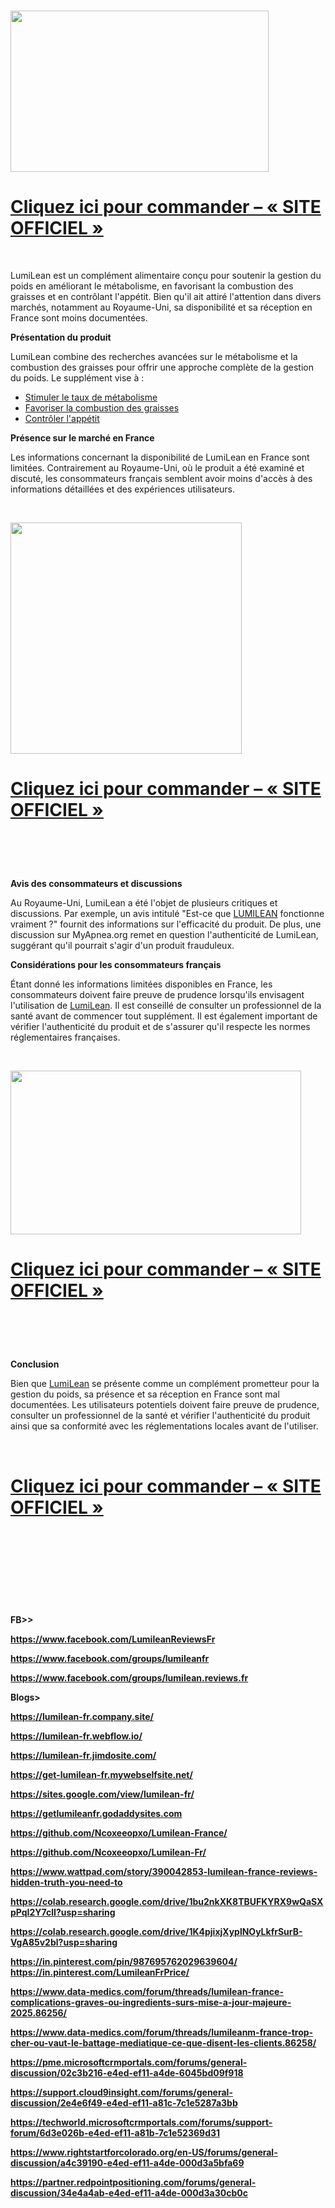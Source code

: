 <h1 class="separator"><a href="https://getdeal24x7.com/lumilean-fr-buy" target="_blank"><img src="https://blogger.googleusercontent.com/img/b/R29vZ2xl/AVvXsEh8bp6tA0ie2XWcGs-pxq9uQvZfQvZr9dd1E1-xwEYgYTW07GlNKbnswDY3of9obG1s9xkwBwBSwVuxmtEEpqaVXVaPypNsjfZXde6uaXFFJ2pU5qdXSPbNxPVqT5k3Csp0_eyOdQ74PPaaKSDfnPLdMuqxsP0xpHG2dtTyCLNAruLHT8Xx-gaO7IMd3LaU/w413-h258/Lumilean.jpg" alt="" width="413" height="258" border="0" data-original-height="800" data-original-width="1280" /></a></h1>
<h1><strong><a href="https://getdeal24x7.com/lumilean-fr-buy" target="_blank">Cliquez ici pour commander &ndash; &laquo; SITE OFFICIEL &raquo;</a></strong></h1>
<p>&nbsp;</p>
<p>LumiLean est un compl&eacute;ment alimentaire con&ccedil;u pour soutenir la gestion du poids en am&eacute;liorant le m&eacute;tabolisme, en favorisant la combustion des graisses et en contr&ocirc;lant l'app&eacute;tit. Bien qu'il ait attir&eacute; l'attention dans divers march&eacute;s, notamment au Royaume-Uni, sa disponibilit&eacute; et sa r&eacute;ception en France sont moins document&eacute;es.</p>
<p><strong>Pr&eacute;sentation du produit</strong></p>
<p>LumiLean combine des recherches avanc&eacute;es sur le m&eacute;tabolisme et la combustion des graisses pour offrir une approche compl&egrave;te de la gestion du poids. Le suppl&eacute;ment vise &agrave; :</p>
<ul>
<li><a href="https://www.facebook.com/LumileanReviewsFr" target="_blank">Stimuler le taux de m&eacute;tabolisme</a></li>
<li><a href="https://www.facebook.com/groups/lumileanfr" target="_blank">Favoriser la combustion des graisses</a></li>
<li><a href="https://www.facebook.com/groups/lumilean.reviews.fr" target="_blank">Contr&ocirc;ler l'app&eacute;tit</a></li>
</ul>
<p><strong>Pr&eacute;sence sur le march&eacute; en France</strong></p>
<p>Les informations concernant la disponibilit&eacute; de LumiLean en France sont limit&eacute;es. Contrairement au Royaume-Uni, o&ugrave; le produit a &eacute;t&eacute; examin&eacute; et discut&eacute;, les consommateurs fran&ccedil;ais semblent avoir moins d'acc&egrave;s &agrave; des informations d&eacute;taill&eacute;es et des exp&eacute;riences utilisateurs.</p>
<p>&nbsp;</p>
<div class="separator"><a href="https://getdeal24x7.com/lumilean-fr-buy" target="_blank"><img src="https://blogger.googleusercontent.com/img/b/R29vZ2xl/AVvXsEjSgHQ6ktwC9-pceLy2djpr0pdpKzZmLIk_qpuC9m6v9OXGkgvD9KHcthP2Hnwktcoeo6E2-FjeLMkBt7eWEMo3GLMc-HEcXjvFMZ7r5ow7P-w6UYIp41qcIiPUxQuG7nkduZKWVPe1pFBAAHpciJJWyOMipZQ0gezXJ1F0HAACok2KK_ZNvgymRkf79ngm/w370-h370/LumiLean4.webp" alt="" width="370" height="370" border="0" data-original-height="800" data-original-width="800" /></a></div>
<h1><strong><a href="https://getdeal24x7.com/lumilean-fr-buy" target="_blank">Cliquez ici pour commander &ndash; &laquo; SITE OFFICIEL &raquo;</a></strong></h1>
<h1><strong>&nbsp;</strong></h1>
<p><strong>Avis des consommateurs et discussions</strong></p>
<p>Au Royaume-Uni, LumiLean a &eacute;t&eacute; l'objet de plusieurs critiques et discussions. Par exemple, un avis intitul&eacute; "Est-ce que&nbsp;<a href="https://www.facebook.com/LumileanReviewsFr" target="_blank">LUMILEAN</a>&nbsp;fonctionne vraiment ?" fournit des informations sur l'efficacit&eacute; du produit. De plus, une discussion sur MyApnea.org remet en question l'authenticit&eacute; de LumiLean, sugg&eacute;rant qu'il pourrait s'agir d'un produit frauduleux.</p>
<p><strong>Consid&eacute;rations pour les consommateurs fran&ccedil;ais</strong></p>
<p>&Eacute;tant donn&eacute; les informations limit&eacute;es disponibles en France, les consommateurs doivent faire preuve de prudence lorsqu'ils envisagent l'utilisation de&nbsp;<a href="https://www.facebook.com/groups/lumilean.reviews.fr" target="_blank">LumiLean</a>. Il est conseill&eacute; de consulter un professionnel de la sant&eacute; avant de commencer tout suppl&eacute;ment. Il est &eacute;galement important de v&eacute;rifier l'authenticit&eacute; du produit et de s'assurer qu'il respecte les normes r&eacute;glementaires fran&ccedil;aises.</p>
<p>&nbsp;</p>
<div class="separator"><a href="https://getdeal24x7.com/lumilean-fr-buy" target="_blank"><img src="https://blogger.googleusercontent.com/img/b/R29vZ2xl/AVvXsEi9T-i4c2PhYwGA-zhyphenhyphenqNT04eHsY0nM132Qz1ePpYIFJF2lcHlzwBJNbERf8ZmTNLpm00wYqD2HRN0_bTOnUIVFhumHz2K1lpI0UjMSJfytXXLuPsHhpzrIReQw01YMXJJszJwom1r0FoDgPUriCNA-z7bP09CI4PtXuvFnRZRPwSK5szBwJfny2diXoIxC/w465-h262/Lumilean5.jpg" alt="" width="465" height="262" border="0" data-original-height="720" data-original-width="1280" /></a></div>
<h1><strong><a href="https://getdeal24x7.com/lumilean-fr-buy" target="_blank">Cliquez ici pour commander &ndash; &laquo; SITE OFFICIEL &raquo;</a></strong></h1>
<h1><strong>&nbsp;</strong></h1>
<p><strong>Conclusion</strong></p>
<p>Bien que&nbsp;<a href="https://www.facebook.com/groups/lumileanfr" target="_blank">LumiLean</a>&nbsp;se pr&eacute;sente comme un compl&eacute;ment prometteur pour la gestion du poids, sa pr&eacute;sence et sa r&eacute;ception en France sont mal document&eacute;es. Les utilisateurs potentiels doivent faire preuve de prudence, consulter un professionnel de la sant&eacute; et v&eacute;rifier l'authenticit&eacute; du produit ainsi que sa conformit&eacute; avec les r&eacute;glementations locales avant de l'utiliser.</p>
<p>&nbsp;</p>
<h1><strong><a href="https://getdeal24x7.com/lumilean-fr-buy" target="_blank">Cliquez ici pour commander &ndash; &laquo; SITE OFFICIEL &raquo;</a></strong></h1>
<h1><strong>&nbsp;</strong></h1>
<p><strong>&nbsp;</strong></p>
<p>&nbsp;</p>
<p><strong><strong>FB&gt;&gt;</strong></strong></p>
<p><strong><a href="https://www.facebook.com/LumileanReviewsFr">https://www.facebook.com/LumileanReviewsFr</a></strong></p>
<p><strong><a href="https://www.facebook.com/groups/lumileanfr">https://www.facebook.com/groups/lumileanfr</a></strong></p>
<p><strong><a href="https://www.facebook.com/groups/lumilean.reviews.fr">https://www.facebook.com/groups/lumilean.reviews.fr</a></strong></p>
<p><strong>Blogs&gt;</strong></p>
<p><strong><a href="https://lumilean-fr.company.site/">https://lumilean-fr.company.site/</a></strong></p>
<p><strong><a href="https://lumilean-fr.webflow.io/">https://lumilean-fr.webflow.io/</a></strong></p>
<p><strong><a href="https://lumilean-fr.jimdosite.com/">https://lumilean-fr.jimdosite.com/</a></strong></p>
<p><strong><a href="https://get-lumilean-fr.mywebselfsite.net/">https://get-lumilean-fr.mywebselfsite.net/</a></strong></p>
<p><strong><a href="https://sites.google.com/view/lumilean-fr/">https://sites.google.com/view/lumilean-fr/</a></strong></p>
<p><strong><a href="https://getlumileanfr.godaddysites.com/">https://getlumileanfr.godaddysites.com</a></strong></p>
<p><strong><a href="https://github.com/Ncoxeeopxo/Lumilean-France/">https://github.com/Ncoxeeopxo/Lumilean-France/</a></strong></p>
<p><strong><a href="https://github.com/Ncoxeeopxo/Lumilean-Fr/">https://github.com/Ncoxeeopxo/Lumilean-Fr/</a></strong></p>
<p><strong><a href="https://www.wattpad.com/story/390042853-lumilean-france-reviews-hidden-truth-you-need-to">https://www.wattpad.com/story/390042853-lumilean-france-reviews-hidden-truth-you-need-to</a></strong></p>
<p><strong><a href="https://colab.research.google.com/drive/1bu2nkXK8TBUFKYRX9wQaSXpPqI2Y7clI?usp=sharing">https://colab.research.google.com/drive/1bu2nkXK8TBUFKYRX9wQaSXpPqI2Y7clI?usp=sharing</a></strong></p>
<p><strong><a href="https://colab.research.google.com/drive/1K4pjixjXyplNOyLkfrSurB-VgA85v2bl?usp=sharing">https://colab.research.google.com/drive/1K4pjixjXyplNOyLkfrSurB-VgA85v2bl?usp=sharing</a></strong></p>
<p><strong><a href="https://in.pinterest.com/pin/987695762029639604/" target="_blank">https://in.pinterest.com/pin/987695762029639604/</a><br /><a href="https://in.pinterest.com/LumileanFrPrice/">https://in.pinterest.com/LumileanFrPrice/</a></strong></p>
<p><strong><a href="https://www.data-medics.com/forum/threads/lumilean-france-complications-graves-ou-ingredients-surs-mise-a-jour-majeure-2025.86256/">https://www.data-medics.com/forum/threads/lumilean-france-complications-graves-ou-ingredients-surs-mise-a-jour-majeure-2025.86256/</a></strong></p>
<p><strong><a href="https://www.data-medics.com/forum/threads/lumileanm-france-trop-cher-ou-vaut-le-battage-mediatique-ce-que-disent-les-clients.86258/">https://www.data-medics.com/forum/threads/lumileanm-france-trop-cher-ou-vaut-le-battage-mediatique-ce-que-disent-les-clients.86258/</a></strong></p>
<p><strong><a href="https://pme.microsoftcrmportals.com/forums/general-discussion/02c3b216-e4ed-ef11-a4de-6045bd09f918">https://pme.microsoftcrmportals.com/forums/general-discussion/02c3b216-e4ed-ef11-a4de-6045bd09f918</a></strong></p>
<p><strong><a href="https://support.cloud9insight.com/forums/general-discussion/2e4e6f49-e4ed-ef11-a81c-7c1e5287a3bb">https://support.cloud9insight.com/forums/general-discussion/2e4e6f49-e4ed-ef11-a81c-7c1e5287a3bb</a></strong></p>
<p><strong><a href="https://techworld.microsoftcrmportals.com/forums/support-forum/6d3e026b-e4ed-ef11-a81b-7c1e52369d31">https://techworld.microsoftcrmportals.com/forums/support-forum/6d3e026b-e4ed-ef11-a81b-7c1e52369d31</a></strong></p>
<p><strong><a href="https://www.rightstartforcolorado.org/en-US/forums/general-discussion/a4c39190-e4ed-ef11-a4de-000d3a5bfa69">https://www.rightstartforcolorado.org/en-US/forums/general-discussion/a4c39190-e4ed-ef11-a4de-000d3a5bfa69</a></strong></p>
<p><strong><a href="https://partner.redpointpositioning.com/forums/general-discussion/34e4a4ab-e4ed-ef11-a4de-000d3a30cb0c">https://partner.redpointpositioning.com/forums/general-discussion/34e4a4ab-e4ed-ef11-a4de-000d3a30cb0c</a></strong></p>
